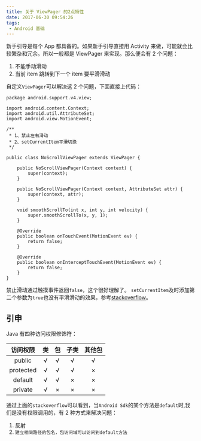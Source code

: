 ```yaml
---
title: 关于 ViewPager 的2点特性
date: 2017-06-30 09:54:26
tags:
 - Android 基础
---
```


新手引导是每个 App 都具备的。如果新手引导直接用 Activity 来做，可能就会比较繁杂和冗余。所以一般都是 ViewPager 来实现。那么便会有 2 个问题：
1. 不能手动滑动
2. 当前 item 跳转到下一个 item 要平滑滑动

<!-- more -->

自定义``ViewPager``可以解决这 2 个问题，下面直接上代码：
```
package android.support.v4.view;

import android.content.Context;
import android.util.AttributeSet;
import android.view.MotionEvent;

/**
 * 1、禁止左右滑动
 * 2、setCurrentItem平滑切换
 */

public class NoScrollViewPager extends ViewPager {

    public NoScrollViewPager(Context context) {
        super(context);
    }

    public NoScrollViewPager(Context context, AttributeSet attr) {
        super(context, attr);
    }

    void smoothScrollTo(int x, int y, int velocity) {
        super.smoothScrollTo(x, y, 1);
    }

    @Override
    public boolean onTouchEvent(MotionEvent ev) {
        return false;
    }

    @Override
    public boolean onInterceptTouchEvent(MotionEvent ev) {
        return false;
    }
}
```
禁止滑动通过触摸事件返回``false``，这个很好理解了。
``setCurrentItem``及时添加第二个参数为``true``也没有平滑滑动的效果，参考[stackoverflow](https://stackoverflow.com/questions/11962268/viewpager-setcurrentitempageid-true-does-not-smoothscroll)。

## 引申
Java 有四种访问权限修饰符：

| 访问权限 | 类 | 包 | 子类 | 其他包 |
| :-----: | :-----: | :----: | :----: | :----: |
| public         | √      |   √    | √      |   √    |
| protected      | √      |   √    | √      |   ×    |
| default        | √      |   √    | ×      |   ×    |
| private        | √      |   ×    | ×      |   ×    |

通过上面的``stackoverflow``可以看到，当``Android Sdk``的某个方法是``default``时,我们是没有权限调用的，有 2 种方式来解决问题：
1. 反射
2. ``建立相同路径的包名，包访问域可以访问到default方法``
